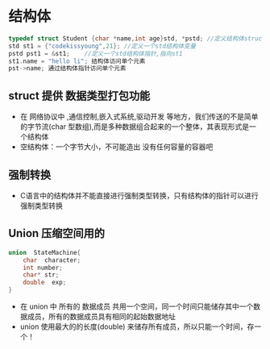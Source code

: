 # 结构体

```c
typedef struct Student {char *name,int age}std, *pstd; //定义结构体struct Student,取别名为std
std st1 = {"codekissyoung",21}; //定义一个std结构体变量
pstd pst1 = &st1;    //定义一个std结构体指针,指向st1
st1.name = "hello li"; 结构体访问单个元素
pst->name; 通过结构体指针访问单个元素
```

## struct 提供 数据类型打包功能

- 在 网络协议中 ,通信控制,嵌入式系统,驱动开发 等地方，我们传送的不是简单的字节流(char 型数组),而是多种数据组合起来的一个整体，其表现形式是一个结构体
- 空结构体：一个字节大小，不可能造出 没有任何容量的容器吧

## 强制转换

- C语言中的结构体并不能直接进行强制类型转换，只有结构体的指针可以进行强制类型转换

## Union 压缩空间用的

```c
union  StateMachine{
    char  character;
    int number;
    char* str;
    double  exp;
}
```

- 在 union 中 所有的 数据成员 共用一个空间，同一个时间只能储存其中一个数据成员，所有的数据成员具有相同的起始数据地址
- union 使用最大的的长度(double) 来储存所有成员，所以只能一个时间，存一个！
